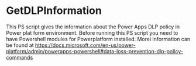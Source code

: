 # GetDLPInformation
This PS script gives the information about the Power Apps DLP policy in Power plat form environment. Before running this PS script you need to have Powershell modules for Powerplatform installed. Morei information can be found at https://docs.microsoft.com/en-us/power-platform/admin/powerapps-powershell#data-loss-prevention-dlp-policy-commands
